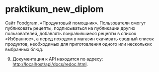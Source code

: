 # praktikum_new_diplom
Cайт Foodgram, «Продуктовый помощник». Пользователи смогут публиковать рецепты, подписываться на публикации других пользователей, добавлять понравившиеся рецепты в список «Избранное», а перед походом в магазин скачивать сводный список продуктов, необходимых для приготовления одного или нескольких выбранных блюд.

9. Документация к API находится по адресу: <http://localhost/api/docs/redoc.html>.
